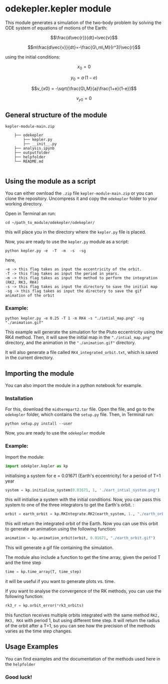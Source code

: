 # odekepler.kepler module
This module generates a simulation of the two-body problem by solving the ODE system of equations of motions of the Earth:

$$\frac{d\vec{r}}{dt}=\vec{v}$$

$$m\frac{d\vec{v}}{dt}=-\frac{G\,m\,M}{r^3}\vec{r}$$

using the initial conditions:

$$x_0 = 0$$

$$y_0 = a\,(1-e)$$

$$v_{x0} = -\sqrt{\frac{G\,M}{a}\frac{1+e}{1-e}}$$

$$v_{y0} = 0$$

## General structure of the module 

```
kepler-module-main.zip

    ├── odekepler
        ├── kepler.py
        ├── __init__.py
    ├── analysis.ipynb
    ├── outputfolder
    ├── helpfolder
    └── README.md
   
```

## Using the module as a script 

You can either ownload the `.zip` file `kepler-module-main.zip` or you can clone the repository. Uncompress it and copy the `odekepler` folder to your working directory.

Open in Terminal an run:
```
cd ~/path_to_module/odekepler/odekepler/
```
this will place you in the directory where the `kepler.py` file is placed.

Now, you are ready to use the `kepler.py` module as a script: 
```
python kepler.py -e  -T  -m  -s  -sg
```
here,
```
-e -> this flag takes as input the eccentricity of the orbit.
-T -> this flag takes as input the period in years.
-m -> this flag takes as input the method to perform the integration (RK2, RK3, RK4)
-s -> this flag takes as input the directory to save the initial map
-sg -> this flag takes as input the directory to save the gif animation of the orbit
```
### Example:
```
python kepler.py -e 0.25 -T 1 -m RK4 -s "./intial_map.png" -sg "./animation.gif"
```
This example will generate the simulation for the Pluto eccentricity using the RK4 method. Then, it will save the initial map in the `"./intial_map.png"` directory,  and the animation in the `"./animation.gif"` directory.

It will also generate a file called `RK4_integrated_orbit.txt`, which is saved in the current directory. 

## Importing the module
You can also import the module in a python notebook for example. 

### Installation
For this, download the `midtermpart2.tar` file. Open the file, and go to the `odekepler` folder, which contains the `setup.py` file. 
Then, in Terminal run:
```
python setup.py install --user
```
Now, you are ready to use the `odekepler` module 

### Example:
Import the module: 
```python
import odekpler.kepler as kp
```
initialising a system for e = 0.01671 (Earth's eccentricity) for a period of T=1 year
```python
system = kp.initialise_system(0.01671, 1, './eart_intial_system.png')
```
this will initialise a system with the initial conditions. Now, you can pass this system to one of the three integrators to get the Earth's orbit. : 

```python
orbit = earth_orbit = kp.RKIntegrate.RK2(earth_system, 1., "./earth_orbit.txt")
```
this will return the integrated orbit of the Earth. Now you can use this orbit to generate an animation using the following function:

```python
animation = kp.animation_orbit(orbit, 0.01671, "./earth_orbit.gif")
```
This will generate a gif file containing the simulation.

The module also include a function to get the time array, given the period T and the time step

```python
time = kp.time_array(T, time_step)
```
it will be useful if you want to generate plots vs. time. 

If you want to analyse the convergence of the RK methods, you can use the following function:

```python
rk3_r = kp.orbit_error(*rk3_orbits)
```
this function receives multiple orbits integrated with the same method `RK2, RK3, RK4` with period 1, but using different time step. It will return the radius of the orbit after a T=1, so you can see how the precision of the methods varies as the time step changes. 

## Usage Examples 
You can find examples and the documentation of the methods used here in the `helpfolder`

### Good luck!
